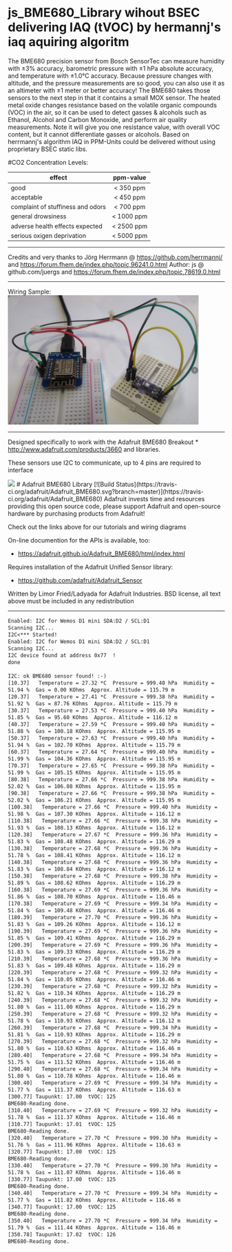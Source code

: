# js_BME680_Library wihout BSEC delivering IAQ (tVOC) by hermannj's iaq aquiring algoritm 
The BME680 precision sensor from Bosch SensorTec can measure humidity with ±3% accuracy, barometric pressure with ±1 hPa absolute accuracy, and temperature with ±1.0°C accuracy. 
Because pressure changes with altitude, and the pressure measurements are so good, you can also use it as an altimeter with  ±1 meter or better accuracy!
The BME680 takes those sensors to the next step in that it contains a small MOX sensor. The heated metal oxide changes resistance based on the volatile organic compounds (VOC) in the air, 
so it can be used to detect gasses & alcohols such as Ethanol, Alcohol and Carbon Monoxide, and perform air quality measurements. 
Note it will give you one resistance value, with overall VOC content, but it cannot differentiate gasses or alcohols.
Based on herrmannj's algorithm IAQ in PPM-Units  could be delivered without using proprietary BSEC static libs. 

#CO2 Concentration Levels:

| effect                            | ppm-value     |
| ----------------------------------|:-------------:|
| good                              | < 350 ppm     | 
| acceptable                        | < 450 ppm     |
| complaint of stuffiness and odors | < 700 ppm     | 
| general drowsiness                | < 1000 ppm    | 
| adverse health effects expected   | < 2500 ppm    | 
| serious oxigen deprivation        | < 5000 ppm    |

*******************************************************************************************************************************
Credits and very thanks to Jörg Herrmann @ https://github.com/herrmannj/ and https://forum.fhem.de/index.php/topic,96241.0.html
Author: js @ github.com/juergs and https://forum.fhem.de/index.php/topic,78619.0.html
*******************************************************************************************************************************
Wiring Sample: <br>
<img src="https://github.com/juergs/BME680-Arduino-Library-with_TVOC-/blob/master/BME680_Arduino_Lib.png" height="300"/>

*******************************************************************************************************************************

Designed specifically to work with the Adafruit BME680 Breakout  * http://www.adafruit.com/products/3660 and libraries.  

These sensors use I2C to communicate, up to 4 pins are required to interface

<img src="https://cdn-shop.adafruit.com/970x728/3660-00.jpg" height="300"/>
# Adafruit BME680 Library [![Build Status](https://travis-ci.org/adafruit/Adafruit_BME680.svg?branch=master)](https://travis-ci.org/adafruit/Adafruit_BME680)
Adafruit invests time and resources providing this open source code, 
please support Adafruit and open-source hardware by purchasing 
products from Adafruit!

Check out the links above for our tutorials and wiring diagrams

On-line documention for the APIs is available, too:
  * https://adafruit.github.io/Adafruit_BME680/html/index.html

Requires installation of the Adafruit Unified Sensor library:
  * https://github.com/adafruit/Adafruit_Sensor

Written by Limor Fried/Ladyada for Adafruit Industries.
BSD license, all text above must be included in any redistribution

*******************************************************************************************************************************

```
Enabled: I2C for Wemos D1 mini SDA:D2 / SCL:D1
Scanning I2C...
I2C<*** Started!
Enabled: I2C for Wemos D1 mini SDA:D2 / SCL:D1
Scanning I2C...
I2C device found at address 0x77  !
done

I2C: ok BME680 sensor found! :-)
[10.37]   Temperature = 27.32 *C  Pressure = 999.40 hPa  Humidity = 51.94 %  Gas = 0.00 KOhms  Approx. Altitude = 115.79 m 
[20.37]   Temperature = 27.41 *C  Pressure = 999.38 hPa  Humidity = 51.92 %  Gas = 87.76 KOhms  Approx. Altitude = 115.79 m 
[30.37]   Temperature = 27.53 *C  Pressure = 999.40 hPa  Humidity = 51.85 %  Gas = 95.60 KOhms  Approx. Altitude = 116.12 m 
[40.37]   Temperature = 27.59 *C  Pressure = 999.40 hPa  Humidity = 51.88 %  Gas = 100.18 KOhms  Approx. Altitude = 115.95 m 
[50.37]   Temperature = 27.63 *C  Pressure = 999.40 hPa  Humidity = 51.94 %  Gas = 102.70 KOhms  Approx. Altitude = 115.79 m 
[60.37]   Temperature = 27.64 *C  Pressure = 999.40 hPa  Humidity = 51.99 %  Gas = 104.36 KOhms  Approx. Altitude = 115.95 m 
[70.37]   Temperature = 27.65 *C  Pressure = 999.38 hPa  Humidity = 51.99 %  Gas = 105.15 KOhms  Approx. Altitude = 115.95 m 
[80.38]   Temperature = 27.66 *C  Pressure = 999.38 hPa  Humidity = 52.02 %  Gas = 106.08 KOhms  Approx. Altitude = 115.95 m 
[90.38]   Temperature = 27.66 *C  Pressure = 999.38 hPa  Humidity = 52.02 %  Gas = 106.21 KOhms  Approx. Altitude = 115.95 m 
[100.38]   Temperature = 27.66 *C  Pressure = 999.40 hPa  Humidity = 51.98 %  Gas = 107.30 KOhms  Approx. Altitude = 116.12 m 
[110.38]   Temperature = 27.66 *C  Pressure = 999.38 hPa  Humidity = 51.93 %  Gas = 108.13 KOhms  Approx. Altitude = 116.12 m 
[120.38]   Temperature = 27.67 *C  Pressure = 999.36 hPa  Humidity = 51.83 %  Gas = 108.48 KOhms  Approx. Altitude = 116.29 m 
[130.38]   Temperature = 27.68 *C  Pressure = 999.36 hPa  Humidity = 51.78 %  Gas = 108.41 KOhms  Approx. Altitude = 116.12 m 
[140.38]   Temperature = 27.68 *C  Pressure = 999.36 hPa  Humidity = 51.83 %  Gas = 108.84 KOhms  Approx. Altitude = 116.12 m 
[150.38]   Temperature = 27.68 *C  Pressure = 999.38 hPa  Humidity = 51.89 %  Gas = 108.62 KOhms  Approx. Altitude = 116.29 m 
[160.38]   Temperature = 27.69 *C  Pressure = 999.36 hPa  Humidity = 51.86 %  Gas = 108.70 KOhms  Approx. Altitude = 116.46 m 
[170.38]   Temperature = 27.69 *C  Pressure = 999.34 hPa  Humidity = 51.84 %  Gas = 109.48 KOhms  Approx. Altitude = 116.46 m 
[180.39]   Temperature = 27.70 *C  Pressure = 999.36 hPa  Humidity = 51.83 %  Gas = 109.26 KOhms  Approx. Altitude = 116.12 m 
[190.39]   Temperature = 27.69 *C  Pressure = 999.36 hPa  Humidity = 51.85 %  Gas = 109.41 KOhms  Approx. Altitude = 116.29 m 
[200.39]   Temperature = 27.69 *C  Pressure = 999.36 hPa  Humidity = 51.83 %  Gas = 109.33 KOhms  Approx. Altitude = 116.29 m 
[210.39]   Temperature = 27.68 *C  Pressure = 999.36 hPa  Humidity = 51.83 %  Gas = 109.48 KOhms  Approx. Altitude = 116.29 m 
[220.39]   Temperature = 27.68 *C  Pressure = 999.32 hPa  Humidity = 51.84 %  Gas = 110.05 KOhms  Approx. Altitude = 116.46 m 
[230.39]   Temperature = 27.68 *C  Pressure = 999.32 hPa  Humidity = 51.82 %  Gas = 110.34 KOhms  Approx. Altitude = 116.29 m 
[240.39]   Temperature = 27.68 *C  Pressure = 999.32 hPa  Humidity = 51.80 %  Gas = 111.00 KOhms  Approx. Altitude = 116.29 m 
[250.39]   Temperature = 27.68 *C  Pressure = 999.32 hPa  Humidity = 51.78 %  Gas = 110.93 KOhms  Approx. Altitude = 116.12 m 
[260.39]   Temperature = 27.68 *C  Pressure = 999.34 hPa  Humidity = 51.81 %  Gas = 110.93 KOhms  Approx. Altitude = 116.29 m 
[270.39]   Temperature = 27.68 *C  Pressure = 999.32 hPa  Humidity = 51.80 %  Gas = 110.63 KOhms  Approx. Altitude = 116.46 m 
[280.40]   Temperature = 27.68 *C  Pressure = 999.34 hPa  Humidity = 51.75 %  Gas = 111.52 KOhms  Approx. Altitude = 116.46 m 
[290.40]   Temperature = 27.68 *C  Pressure = 999.34 hPa  Humidity = 51.80 %  Gas = 110.78 KOhms  Approx. Altitude = 116.46 m 
[300.40]   Temperature = 27.69 *C  Pressure = 999.34 hPa  Humidity = 51.77 %  Gas = 111.37 KOhms  Approx. Altitude = 116.63 m 
[300.77] Taupunkt: 17.00  tVOC: 125
BME680-Reading done.
[310.40]   Temperature = 27.69 *C  Pressure = 999.32 hPa  Humidity = 51.78 %  Gas = 111.37 KOhms  Approx. Altitude = 116.46 m 
[310.77] Taupunkt: 17.01  tVOC: 125
BME680-Reading done.
[320.40]   Temperature = 27.70 *C  Pressure = 999.30 hPa  Humidity = 51.76 %  Gas = 111.96 KOhms  Approx. Altitude = 116.63 m 
[320.77] Taupunkt: 17.00  tVOC: 125
BME680-Reading done.
[330.40]   Temperature = 27.70 *C  Pressure = 999.30 hPa  Humidity = 51.78 %  Gas = 111.07 KOhms  Approx. Altitude = 116.46 m 
[330.77] Taupunkt: 17.00  tVOC: 125
BME680-Reading done.
[340.40]   Temperature = 27.70 *C  Pressure = 999.34 hPa  Humidity = 51.77 %  Gas = 111.82 KOhms  Approx. Altitude = 116.46 m 
[340.77] Taupunkt: 17.00  tVOC: 125
BME680-Reading done.
[350.40]   Temperature = 27.70 *C  Pressure = 999.34 hPa  Humidity = 51.79 %  Gas = 111.44 KOhms  Approx. Altitude = 116.46 m 
[350.78] Taupunkt: 17.02  tVOC: 126
BME680-Reading done.
```


